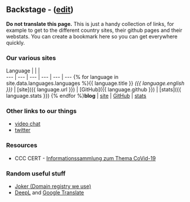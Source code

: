 ## Backstage - ([edit](https://github.com/covid-at-home/covid-at-home.github.io/edit/master/backstage.md))

**Do not translate this page.** This is just a handy collection of links, for example to get to the different country sites, their github pages and their webstats. You can create a bookmark here so you can get everywhere quickly.

### Our various sites

Language |  |  |  
--- | --- | --- | --- | --- | ---
{% for language in site.data.languages.languages %}{{ language.title }} *({{ language.english }})* | [site]({{ language.url }}) | [GitHub]({{ language.github }}) | [stats]({{ language.stats }})
{% endfor %}**blog** | [site](https://blog.covid-at-home.info) | [GitHub](https://github.com/covid-at-home/blog/tree/master/_posts) | [stats](https://blog-covid-at-home.goatcounter.com/)

### Other links to our things

* [video chat](https://meet.rawmushroom.com/covid)
* [twitter](https://twitter.com/covid_at_home)

### Resources

* CCC CERT - [Informationssammlung zum Thema CoVid-19](https://github.com/cwoomi/cert-covid19)

### Random useful stuff

* [Joker (Domain registry we use)](https://joker.com)
* [DeepL](https://www.deepl.com/translator) and [Google Translate](https://translate.google.com/)
